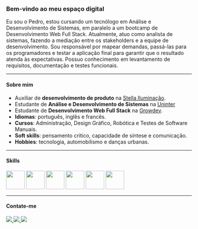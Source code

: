 ### Bem-vindo ao meu espaço digital

Eu sou o Pedro, estou cursando um tecnólogo em Análise e Desenvolvimento de Sistemas, em paralelo a um bootcamp de 
Desenvolvimento Web Full Stack. Atualmente, atuo como analista de sistemas, fazendo a mediação entre os 
stakeholders e a equipe de desenvolvimento. Sou responsável por mapear demandas, passá-las para os 
programadores e testar a aplicação final para garantir que o resultado atenda às expectativas. Possuo conhecimento 
em levantamento de requisitos, documentação e testes funcionais.

<hr>

#### Sobre mim

- Auxiliar de **desenvolvimento de produto** na [Stella Iluminação](https://stella.com.br/).
- Estudante de **Análise e Desenvolvimento de Sistemas** na [Uninter](https://www.uninter.com/graduacao/a-distancia/?gad_source=1&gclid=CjwKCAiA2JG9BhAuEiwAH_zf3i2xlBFYr25Bunsh96NdNV040IKLhjCjm6R0YJ5AWbTqMrKCmiEN9RoCAKYQAvD_BwE&gclsrc=aw.ds)
- Estudante de **Desenvolvimento Web Full Stack** na [Growdev](https://www.growdev.com.br/).
- **Idiomas**: português, inglês e francês.
- **Cursos**: Administração, Design Gráfico, Robótica e  Testes de Software Manuais.
- **Soft skills**: pensamento crítico, capacidade de síntese e comunicação.
- **Hobbies**: tecnologia, automobilismo e danças urbanas.

<hr>

#### Skills

<div style="display: inline">
  <img width="50" height="50" src="https://cdn.jsdelivr.net/gh/devicons/devicon@latest/icons/html5/html5-original.svg" />
  <img width="50" height="50" src="https://cdn.jsdelivr.net/gh/devicons/devicon@latest/icons/css3/css3-original.svg" />
  <img width="50" height="50" src="https://cdn.jsdelivr.net/gh/devicons/devicon@latest/icons/javascript/javascript-original.svg" />
  <img width="50" height="50" src="https://img.icons8.com/?size=100&id=wpZmKzk11AzJ&format=png&color=000000" />
  <img width="50" height="50" src="https://img.icons8.com/?size=100&id=wPohyHO_qO1a&format=png&color=000000" />
  <img width="50" height="50" src="https://cdn.jsdelivr.net/gh/devicons/devicon@latest/icons/bootstrap/bootstrap-original.svg" />
</div>

<hr>

#### Contate-me

<div style="display: inline" align= "center">
  <a href="https://wa.me/5551986008003" target="_blank">
    <img width"50" height"50" src="https://img.shields.io/badge/WhatsApp-25D366?style=for-the-badge&logo=whatsapp&logoColor=white" />
  </a>
  <a href="https://www.linkedin.com/in/pedro-feld/" target="_blank">
    <img width"50" height"50" src="https://img.shields.io/badge/LinkedIn-0077B5?style=for-the-badge&logo=linkedin&logoColor=white" />
  </a>
   <a href="mailto:pedro.gael.feld@gmail.com" target="_blank">
    <img width"50" height"50" src="https://img.shields.io/badge/Gmail-D14836?style=for-the-badge&logo=gmail&logoColor=white" />
  </a>
</div>
